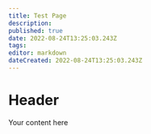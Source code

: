 ```yaml
---
title: Test Page
description: 
published: true
date: 2022-08-24T13:25:03.243Z
tags: 
editor: markdown
dateCreated: 2022-08-24T13:25:03.243Z
---
```


# Header
Your content here